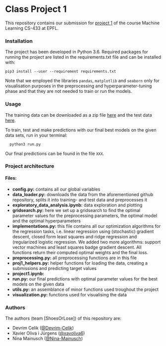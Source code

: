 # Class Project 1

This repository contains our submission for [project 1](https://github.com/epfml/ML_course/blob/master/projects/project1/project1_description.pdf) of the course Machine Learning CS-433 at EPFL.


### Installation
The project has been developed in Python 3.6. Required packages for running the project are listed in the requirements.txt file and can be installed with:

```
pip3 install --user --requirement requirements.txt
```

Note that we employed the libraries `pandas`, `matplotlib` and `seaborn` only for visualisation purposes in the preprocessing and hyperparameter-tuning phase and that they are not needed to train or run the models.

### Usage

The training data can be downloaded as a zip file [here](https://github.com/epfml/ML_course/blob/master/projects/project1/data/train.csv.zip?raw=true=)
and the test data [here](https://github.com/epfml/ML_course/blob/master/projects/project1/data/test.csv.zip?raw=true).

To train, test and make predictions with our final best models on the given data sets, run in your terminal:
```
  python3 run.py
``` 

Our final predictions can be found in the file `XXX`.

### Project architecture

#### Files:

- **config.py:** contains all our global variables
- **data_loader.py:** downloads the data from the aforementioned github repository, splits it into training- and test data and preprocesses it
- **exploratory_data_analysis.ipynb:** data exploration and plotting
- **gridsearch.py:** here we set up a gridsearch to find the optimal parameter values for the preprocessing parameters, the optimal model and the optimal hyperparameters
- **implementations.py:** this file contains all our optimization algorithms for the regression tasks, i.e. linear regression using (stochastic) gradient descent, closed form least squares and ridge regression and (regularized logistic regression. We added two more algorithms: support vector machines and least squares badge gradient descent. All functions return their computed optimal weights and the final loss.
- **preprocessing.py:** all preprocessing functions are in this file
- **proj1_helpers.py:** helper functions for loading the data, creating a submissions and predicting target values
- **project1.ipynb:** 
- **run.py:** our final predictions with optimal parameter values for the best models on the given data
- **utils.py:** an assemblance of minor functions used troughout the project
- **visualization.py:** functions used for visualising the data


### Authors

The authors (team \[ShoesOrLose]) of this repository are:
- Devrim Celik ([@Devrim-Celik](https://github.com/Devrim-Celik))
- Xavier Oliva i Jürgens ([@xavoliva6](https://github.com/xavoliva6))
- Nina Mainusch ([@Nina-Mainusch](https://github.com/Nina-Mainusch))


